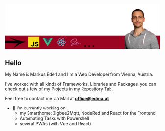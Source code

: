 ![Headerbanner](header.png?raw=true "Headerbanner")

## Hello
My Name is Markus Ederl
and I'm a Web Developer from Vienna, Austria.

I've worked with all kinds of Frameworks, Libraries and Packages, you can check out a few of my Projects in my Repository Tab. 

Feel free to contact me vià Mail at **<a href="mailto:office@edma.at?Subject=github.com/EderlMarkus">office@edma.at**</a>

- 🔭 I’m currently working on
    - my Smarthome: Zigbee2Mqtt, NodeRed and React for the Frontend
    - Automating Tasks with Powershell
    - several PWAs (with Vue and React)
